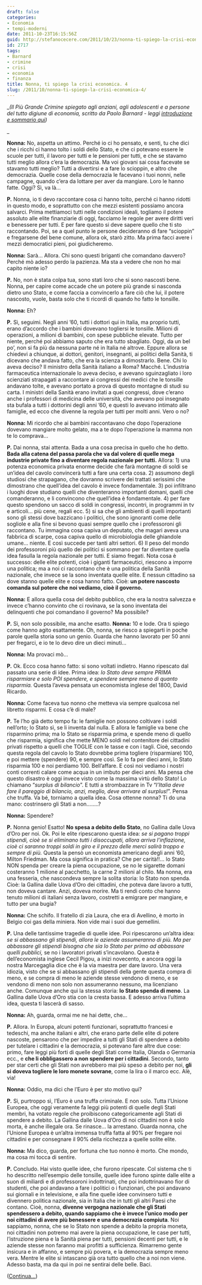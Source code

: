 ```yaml
---
draft: false
categories:
- Economia
- tempi-moderni
date: 2011-10-23T16:15:56Z
guid: http://stefanocecere.com/2011/10/23/nonna-ti-spiego-la-crisi-economica-4/
id: 2717
tags:
- Barnard
- crimine
- crisi
- economia
- finanza
title: Nonna, ti spiego la crisi economica. 4
slug: /2011/10/nonna-ti-spiego-la-crisi-economica-4/
---
```


__(Il Più Grande Crimine spiegato agli anziani, agli adolescenti e a persone del tutto digiune di economia, scritto da Paolo Barnard - leggi [introduzione e sommario qui](http://stefanocecere.com/2011/10/24/vi-spiego-la-crisi-economica/ "Vi spiego la crisi economica"))_
  
_ 

**Nonna:** No, aspetta un attimo. Perché io ci ho pensato, e senti, tu che dici che i ricchi ci hanno tolto i soldi dello Stato, e che ci potevano essere le scuole per tutti, il lavoro per tutti e le pensioni per tutti, e che se stavamo tutti meglio allora c’era la democrazia. Ma voi giovani sai cosa facevate se stavamo tutti meglio? Tutti a divertirsi e a fare lo scioppin, e altro che democrazia. Quelle cose della democrazia le facevano i tuoi nonni, nelle campagne, quando c’era da lottare per aver da mangiare. Loro le hanno fatte. Oggi? Sì, va là…

**P.** Nonna, io ti devo raccontare cosa ci hanno tolto, perché ci hanno ridotti in questo modo, e soprattutto con che mezzi esistenti possiamo ancora salvarci. Prima mettiamoci tutti nelle condizioni ideali, togliamo il potere assoluto alle elite finanziarie di oggi, facciamo le regole per avere diritti veri e benessere per tutti. E per fare questo si deve sapere quello che ti sto raccontando. Poi, se a quel punto le persone decideranno di fare “scioppin” e fregarsene del bene comune, allora ok, starò zitto. Ma prima facci avere i mezzi democratici pieni, poi giudicheremo.

**Nonna:** Sarà… Allora. Chi sono questi briganti che comandano davvero? Perché mò adesso perdo la pazienza. Ma sta a vedere che non ho mai capito niente io?

**P.** No, non è stata colpa tua, sono stati loro che si sono nascosti bene. Nonna, per capire come accade che un potere più grande si nasconda dietro uno Stato, e come faccia a convincerlo a fare ciò che lui, il potere nascosto, vuole, basta solo che ti ricordi di quando ho fatto le tonsille.

**Nonna:** Eh?

**P.** Sì, seguimi. Negli anni ’60, tutti i dottori qui in Italia, ma proprio tutti, erano d’accordo che i bambini dovevano togliersi le tonsille. Milioni di operazioni, a milioni di bambini, con spese pubbliche elevate. Tutto per niente, perché poi abbiamo saputo che era tutto sbagliato. Oggi, da un bel po’, non si fa più da nessuna parte né in Italia né altrove. Eppure allora se chiedevi a chiunque, ai dottori, genitori, insegnanti, ai politici della Sanità, ti dicevano che andava fatto, che era la scienza a dimostrarlo. Bene. Chi lo aveva deciso? Il ministro della Sanità italiano a Roma? Macché. L’industria farmaceutica internazionale lo aveva deciso, e avevano sguinzagliato i loro scienziati strapagati a raccontare ai congressi dei medici che le tonsille andavano tolte, e avevano portato a prova di questo montagne di studi su carta. I ministri della Sanità erano invitati a quei congressi, dove c’erano anche i professori di medicina delle università, che avevano poi insegnato sta bufala a tutti i dottorini degli anni ’60, e questi lo avevano intimato alle famiglie, ed ecco che divenne la regola per tutti per molti anni. Vero o no?

**Nonna:** Mi ricordo che ai bambini raccontavano che dopo l’operazione dovevano mangiare molto gelato, ma a te dopo l’operazione la mamma non te lo comprava…

**P.** Dai nonna, stai attenta. Bada a una cosa precisa in quello che ho detto. **Bada alla catena del passa parola che va dal volere di quelle mega industrie private fino a diventare regola nazionale per tutti.** Allora: 1) una potenza economica privata enorme decide che farà montagne di soldi se un’idea del cavolo convincerà tutti a fare una certa cosa. 2) assumono degli studiosi che strapagano, che dovranno scrivere dei trattati serissimi che dimostrano che quell’idea del cavolo è invece fondamentale. 3) poi infiltrano i luoghi dove studiano quelli che diventeranno importanti domani, quelli che comanderanno, e li convincono che quell’idea è fondamentale. 4) per fare questo spendono un sacco di soldi in congressi, incontri, in programmi in tv e articoli… più cene, regali ecc. 5) si sa che gli ambienti di quelli importanti sono gli stessi dove bazzicano i politici, che sono ignoranti come delle sogliole e alla fine si bevono quasi sempre quello che i professoroni gli raccontano. Tu immagina cosa capiva un deputato, che magari aveva una fabbrica di scarpe, cosa capiva quello di microbiologia delle ghiandole umane… niente. E così succede per tanti altri settori. 6) Il peso del mondo dei professoroni più quello dei politici si sommano per far diventare quella idea fasulla la regola nazionale per tutti. E siamo fregati. Nota cosa è successo: delle elite potenti, cioè i giganti farmaceutici, riescono a imporre una politica; ma a noi ci raccontano che è una politica della Sanità nazionale, che invece se la sono inventata quelle elite. E nessun cittadino sa dove stanno quelle elite e cosa hanno fatto. Cioè: **un potere nascosto comanda sul potere che noi vediamo, cioè il governo.**

**Nonna:** E allora quella cosa del debito pubblico, che era la nostra salvezza e invece c’hanno convinto che ci rovinava, se la sono inventata dei delinquenti che poi comandano il governo? Ma possibile?

**P.** Sì, non solo possibile, ma anche esatto. **Nonna:** 10 e lode. Ora ti spiego come hanno agito esattamente. Oh, nonna, se riesco a spiegarti in poche parole quella storia sono un genio. Guarda che hanno lavorato per 50 anni per fregarci, e io te lo devo dire un dieci minuti…

**Nonna:** Ma provaci mò…

**P.** Ok. Ecco cosa hanno fatto: si sono voltati indietro. Hanno ripescato dal passato una serie di idee. Prima idea: _lo Stato deve sempre PRIMA risparmiare e solo POI spendere, e spendere sempre meno di quanto risparmia._ Questa l’aveva pensata un economista inglese del 1800, David Ricardo.

**Nonna:** Come faceva tuo nonno che metteva via sempre qualcosa nel libretto risparmi. E cosa c’è di male?

**P.** Te l’ho già detto tempo fa: le famiglie non possono coltivare i soldi nell’orto; lo Stato sì, se li inventa dal nulla. E allora le famiglie va bene che risparmino prima; ma lo Stato se risparmia prima, e spende meno di quello che risparmia, significa che mette MENO soldi nel contenitore dei cittadini privati rispetto a quelli che TOGLIE con le tasse e con i tagli. Cioè, secondo questa regola del cavolo lo Stato dovrebbe prima togliere (risparmiare) 100, e poi mettere (spendere) 90, e sempre così. Se lo fa per dieci anni, lo Stato risparmia 100 e noi perdiamo 100. Bell’affare. E così noi vediamo i nostri conti correnti calare come acqua in un imbuto per dieci anni. Ma pensa che questo disastro è oggi invece visto come la massima virtù dello Stato! Lo chiamano “_surplus di bilancio_”. E tutti a strombazzare in Tv “_l’Italia deve fare il pareggio di bilancio, anzi, meglio, deve arrivare al surplus!_”. Pensa che truffa. Va bé, torniamo a quella idea. Cosa ottenne nonna? Ti do una mano: costrinsero gli Stati a non……..?

**Nonna:** Spendere?

**P.** Nonna genio! Esatto! **No spesa a debito dello Stato**, no Gallina dalle Uova d’Oro per noi. Ok. Poi le elite ripescarono questa idea: _se si pagano troppi stipendi, cioè se si eliminano tutti i disoccupati, allora arriva l’inflazione, cioè ci saranno troppi soldi in giro e il prezzo delle merci salirà troppo e sempre di più._ Questa la pensò un economista americano degli anni ’60, Milton Friedman. Ma cosa significa in pratica? Che per carità!!… lo Stato NON spenda per creare la piena occupazione, se no le sigarette domani costeranno 1 milione al pacchetto, la carne 2 milioni al chilo. Ma nonna, era una fesseria, che nascondeva sempre la solita storia: lo Stato non spenda. Cioè: la Gallina dalle Uova d’Oro dei cittadini, che poteva dare lavoro a tutti, non doveva cantare. Anzi, doveva morire. Ma ti rendi conto che hanno tenuto milioni di italiani senza lavoro, costretti a emigrare per mangiare, e tutto per una bugia?

**Nonna:** Che schifo. Il fratello di zia Laura, che era di Avellino, è morto in Belgio coi gas della miniera. Non vide mai i suoi due gemellini.

**P.** Una delle tantissime tragedie di quelle idee. Poi ripescarono un’altra idea: _se si abbassano gli stipendi, allora le aziende assumeranno di più. Ma per abbassare gli stipendi bisogna che sia lo Stato per primo ad abbassare quelli pubblici,_ se no i lavoratori privati s’incavolano. Questa è dell’economista inglese Cecil Pigou, a inizi novecento, e ancora oggi la nostra Marcegaglia dice che è la via maestra per dare lavoro. Una vera idiozia, visto che se si abbassano gli stipendi della gente questa compra di meno, e se compra di meno le aziende stesse vendono di meno, e se vendono di meno non solo non assumeranno nessuno, ma licenziano anche. Comunque anche qui la stessa storia: **lo Stato spenda di meno**. La Gallina dalle Uova d’Oro stia con la cresta bassa. E adesso arriva l’ultima idea, questa ti lascerà di sasso.

**Nonna:** Ah, guarda, ormai me ne hai dette, che…

**P.** Allora. In Europa, alcuni potenti funzionari, soprattutto francesi e tedeschi, ma anche italiani e altri, che erano parte delle elite di potere nascoste, pensarono che per impedire a tutti gli Stati di spendere a debito per tutelare i cittadini e la democrazia, si potevano fare altre due cose: primo, fare leggi più forti di quelle degli Stati come Italia, Olanda o Germania ecc., e **che li obbligassero a non spendere per i cittadini**. Secondo, tanto per star certi che gli Stati non avrebbero mai più speso a debito per noi, **gli si doveva togliere le loro monete sovrane**, come la lira o il marco ecc. Alè, via!

**Nonna:** Oddio, ma dici che l’Euro è per sto motivo qui?

**P.** Sì, purtroppo sì, l’Euro è una truffa criminale. E non solo. Tutta l’Unione Europea, che oggi veramente fa leggi più potenti di quelle degli Stati membri, ha votato regole che proibiscono categoricamente agli Stati di spendere a debito. La Gallina dalle Uova d’Oro di noi cittadini non è solo morta, è anche illegale ora. Se rinasce… la arrestano. Guarda nonna, che l’Unione Europea è un’altra immensa truffa fatta al 90% per fregare noi cittadini e per consegnare il 90% della ricchezza a quelle solite elite.

**Nonna:** Ma dico, guarda, per fortuna che tuo nonno è morto. Che mondo, ma cosa mi tocca di sentire.

**P.** Concludo. Hai visto quelle idee, che furono ripescate. Col sistema che ti ho descritto nell’esempio delle tonsille, quelle idee furono spinte dalle elite a suon di miliardi e di professoroni indottrinati, che poi indottrinavano fior di studenti, che poi andavano a fare i politici o i funzionari, che poi andavano sui giornali e in televisione, e alla fine quelle idee convinsero tutti e divennero politica nazionale, sia in Italia che in tutti gli altri Paesi che contano. Cioè, nonna, **divenne vergogna nazionale che gli Stati spendessero a debito, quando sappiamo che è invece l’unico modo per noi cittadini di avere più benessere e una democrazia compiuta**. Noi sappiamo, nonna, che se lo Stato non spende a debito la propria moneta, noi cittadini non potremo mai avere la piena occupazione, le case per tutti, l’istruzione piena e la Sanità piena per tutti, pensioni decenti per tutti, e le aziende stesse non faranno mai profitti a sufficienza. Rimarremo gente insicura e in affanno, e sempre più povera, e la democrazia sempre meno vera. Mentre le elite si intascano già ora tutto quello che a noi non viene. Adesso basta, ma da qui in poi ne sentirai delle belle. Baci.

([Continua…](http://stefanocecere.com/2011/10/24/nonna-ti-spiego-la-crisi-economica-5/ "Nonna, ti spiego la crisi economica. 5"))
